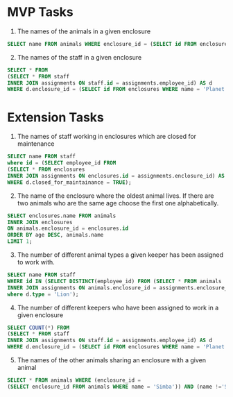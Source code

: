 # MVP Tasks
1) The names of the animals in a given enclosure
```sql
SELECT name FROM animals WHERE enclosure_id = (SELECT id FROM enclosures WHERE name = 'Bird Sanctuary');
```
2) The names of the staff in a given enclosure
```sql
SELECT * FROM
(SELECT * FROM staff 
INNER JOIN assignments ON staff.id = assignments.employee_id) AS d
WHERE d.enclosure_id = (SELECT id FROM enclosures WHERE name = 'Planet Of The Apes');
```

# Extension Tasks
1) The names of staff working in enclosures which are closed for maintenance
```sql
SELECT name FROM staff
where id = (SELECT employee_id FROM
(SELECT * FROM enclosures 
INNER JOIN assignments ON enclosures.id = assignments.enclosure_id) AS d
WHERE d.closed_for_maintainance = TRUE);
```
2) The name of the enclosure where the oldest animal lives. If there are two animals who are the same age choose the first one alphabetically.
```sql
SELECT enclosures.name FROM animals
INNER JOIN enclosures
ON animals.enclosure_id = enclosures.id
ORDER BY age DESC, animals.name
LIMIT 1;
```
3) The number of different animal types a given keeper has been assigned to work with.
```sql
SELECT name FROM staff
WHERE id IN (SELECT DISTINCT(employee_id) FROM (SELECT * FROM animals 
INNER JOIN assignments ON animals.enclosure_id = assignments.enclosure_id) AS d
where d.type = 'Lion');
```

4) The number of different keepers who have been assigned to work in a given enclosure
```sql
SELECT COUNT(*) FROM
(SELECT * FROM staff 
INNER JOIN assignments ON staff.id = assignments.employee_id) AS d
WHERE d.enclosure_id = (SELECT id FROM enclosures WHERE name = 'Planet Of The Apes');
```

5) The names of the other animals sharing an enclosure with a given animal 
```sql
SELECT * FROM animals WHERE (enclosure_id = 
(SELECT enclosure_id FROM animals WHERE name = 'Simba')) AND (name !='Simba');
```



